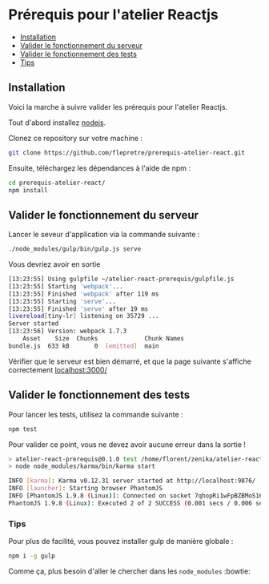 # Prérequis pour l'atelier Reactjs
* [Installation](https://github.com/flepretre/prerequis-atelier-react/#installation)
* [Valider le fonctionnement du serveur](https://github.com/flepretre/prerequis-atelier-react/#valider-le-fonctionnement-du-serveur)
* [Valider le fonctionnement des tests](https://github.com/flepretre/prerequis-atelier-react/#valider-le-fonctionnement-des-tests)
* [Tips](https://github.com/flepretre/prerequis-atelier-react/#tips)

## Installation
Voici la marche à suivre valider les prérequis pour l'atelier Reactjs.

Tout d'abord installez [nodejs](https://nodejs.org/).

Clonez ce repository sur votre machine :
``` sh
git clone https://github.com/flepretre/prerequis-atelier-react.git
```

Ensuite, téléchargez les dépendances à l'aide de npm :
``` sh
cd prerequis-atelier-react/
npm install
```

## Valider le fonctionnement du serveur
Lancer le seveur d'application via la commande suivante :
``` sh
./node_modules/gulp/bin/gulp.js serve
```

Vous devriez avoir en sortie
``` sh
[13:23:55] Using gulpfile ~/atelier-react-prerequis/gulpfile.js
[13:23:55] Starting 'webpack'...
[13:23:55] Finished 'webpack' after 119 ms
[13:23:55] Starting 'serve'...
[13:23:55] Finished 'serve' after 19 ms
livereload[tiny-lr] listening on 35729 ...
Server started
[13:23:56] Version: webpack 1.7.3
    Asset    Size  Chunks             Chunk Names
bundle.js  633 kB       0  [emitted]  main
```

Vérifier que le serveur est bien démarré, et que la page suivante s'affiche correctement [localhost:3000/](http://localhost:3000/)

## Valider le fonctionnement des tests
Pour lancer les tests, utilisez la commande suivante :
``` sh
npm test
```

Pour valider ce point, vous ne devez avoir aucune erreur dans la sortie !
``` sh
> atelier-react-prerequis@0.1.0 test /home/florent/zenika/atelier-react-prerequis
> node node_modules/karma/bin/karma start

INFO [karma]: Karma v0.12.31 server started at http://localhost:9876/
INFO [launcher]: Starting browser PhantomJS
INFO [PhantomJS 1.9.8 (Linux)]: Connected on socket 7qhopRi1wFpBZBMoS16N with id 16250939
PhantomJS 1.9.8 (Linux): Executed 2 of 2 SUCCESS (0.001 secs / 0.006 secs)
```

### Tips
Pour plus de facilité, vous pouvez installer gulp de manière globale :
``` sh
npm i -g gulp
```
Comme ça, plus besoin d'aller le chercher dans les `node_modules` :bowtie:
